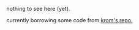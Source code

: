 nothing to see here (yet).

currently borrowing some code from [krom's repo.](https://github.com/PeterLemon/N64/)
